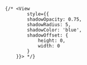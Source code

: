             {/* <View
                    style={{
                    shadowOpacity: 0.75,
                    shadowRadius: 5,
                    shadowColor: 'blue',
                    shadowOffset: {
                        height: 0,
                        width: 0
                    }
                }}> */}
